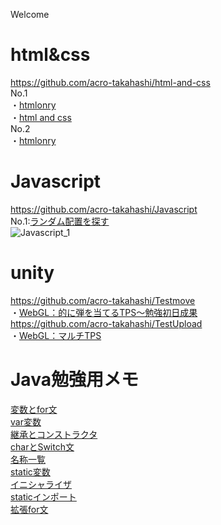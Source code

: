 Welcome

# html&css
https://github.com/acro-takahashi/html-and-css  
No.1  
・[htmlonry](https://acro-takahashi.github.io/html-and-css/htmlonly/No.1/)  
・[html and css](https://acro-takahashi.github.io/html-and-css/html_and_scc/No.1/)  
No.2  
・[htmlonry](https://acro-takahashi.github.io/html-and-css/htmlonly/No.2/)  

# Javascript
https://github.com/acro-takahashi/Javascript  
No.1:[ランダム配置を探す](https://acro-takahashi.github.io/Javascript/No.1/)  
![Javascript_1](https://user-images.githubusercontent.com/91651462/137687394-0745827c-5cf7-4c11-9873-c8702fd5ccd5.gif)

# unity
https://github.com/acro-takahashi/Testmove  
・[WebGL：的に弾を当てるTPS～勉強初日成果](https://acro-takahashi.github.io/Testmove/)  
https://github.com/acro-takahashi/TestUpload  
・[WebGL：マルチTPS](https://unityroom.com/games/customtest)

# Java勉強用メモ
[変数とfor文](https://paiza.io/projects/rXOW3xphvtrAQSZdR6vxMA)  
[var変数](https://paiza.io/projects/RGDQpTBwYu0EATr95y-ZkA)  
[継承とコンストラクタ](https://paiza.io/projects/eE90EpUsnzAOXPRUqao7oA)  
[charとSwitch文](https://paiza.io/projects/oHvRNTbl-Zop8mPvdqhZvA)  
[名称一覧](https://paiza.io/projects/_nAVhY7KD_3wc-aAfwAfjA)  
[static変数](https://paiza.io/projects/IaGUECUV9KlFND9RYwnouQ?language=java)  
[イニシャライザ](https://paiza.io/projects/q5gickrrvSUCbPi6bgkl7g?language=java)  
[staticインポート](https://paiza.io/projects/DvjrJn6aGtYlJ3NLV6ptNQ?language=java)  
[拡張for文](https://paiza.io/projects/fbdXo44fd1LOQqlLxFOWGw)
